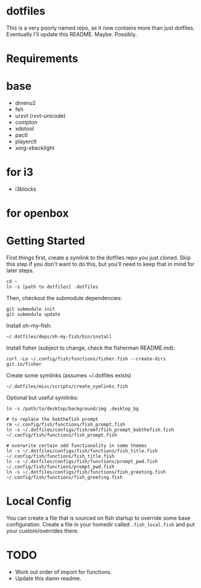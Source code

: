 dotfiles
========

This is a very poorly named repo, as it now contains more than just dotfiles. Eventually I'll update this README. Maybe. Possibly.

Requirements
============

# base

* dmenu2
* feh
* urxvt (rxvt-unicode)
* compton
* xdotool
* pactl
* playerctl
* xorg-xbacklight

# for i3

* i3blocks

# for openbox

Getting Started
===============

First things first, create a symlink to the dotfiles repo you just cloned. Skip this step if you don't want to do this, but you'll need to keep that in mind for later steps.

```
cd ~
ln -s [path to dotfiles] .dotfiles
```

Then, checkout the submodule dependencies:

```
git submodule init
git submodule update
```

Install oh-my-fish:

```
~/.dotfiles/deps/oh-my-fish/bin/install
```

Install fisher (subject to change, check the fisherman README.md):

```
curl -Lo ~/.config/fish/functions/fisher.fish --create-dirs git.io/fisher
```

Create some symlinks (assumes ~/.dotfiles exists)

```
~/.dotfiles/misc/scripts/create_symlinks.fish
```

Optional but useful symlinks:

```
ln -s /path/to/desktop/background/img .desktop_bg

# to replace the bobthefish prompt
rm ~/.config/fish/functions/fish_prompt.fish
ln -s ~/.dotfiles/configs/fish/omf/fish_prompt_bobthefish.fish ~/.config/fish/functions/fish_prompt.fish

# overwrite certain odd functionality in some themes
ln -s ~/.dotfiles/configs/fish/functions/fish_title.fish ~/.config/fish/functions/fish_title.fish
ln -s ~/.dotfiles/configs/fish/functions/prompt_pwd.fish ~/.config/fish/functions/prompt_pwd.fish
ln -s ~/.dotfiles/configs/fish/functions/fish_greeting.fish ~/.config/fish/functions/fish_greeting.fish
```

# Local Config

You can create a file that is sourced on fish startup to override some base configuration. Create a file in your homedir called `.fish_local.fish` and put your custom/overrides there.

# TODO

- Work out order of import for functions.
- Update this damn readme.
